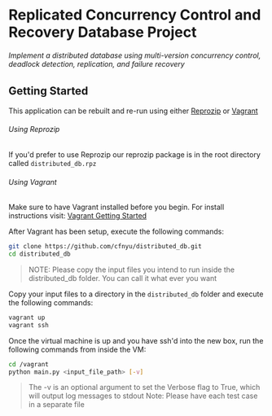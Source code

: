 # Replicated Concurrency Control and Recovery Database Project
###### Implement a distributed database using multi-version concurrency control, deadlock detection, replication, and failure recovery

## Getting Started
This application can be rebuilt and re-run using either [Reprozip](https://pypi.python.org/pypi/reprozip/0.2.1) or [Vagrant](https://www.vagrantup.com)

###### Using Reprozip
If you'd prefer to use Reprozip our reprozip package is in the root directory called `distributed_db.rpz`

###### Using Vagrant
Make sure to have Vagrant installed before you begin. For install instructions visit: [Vagrant Getting Started](https://www.vagrantup.com/intro/getting-started/)

After Vagrant has been setup, execute the following commands:
```bash
git clone https://github.com/cfnyu/distributed_db.git
cd distributed_db
```
> NOTE: Please copy the input files you intend to run inside the distributed_db folder. You can call it what ever you want

Copy your input files to a directory in the `distributed_db` folder and execute the following commands:

```bash
vagrant up
vagrant ssh
```

Once the virtual machine is up and you have ssh'd into the new box, run the following commands from inside the VM:

```bash
cd /vagrant
python main.py <input_file_path> [-v]
```

> The -v is an optional argument to set the Verbose flag to True, which will output log messages to stdout
> Note: Please have each test case in a separate file

